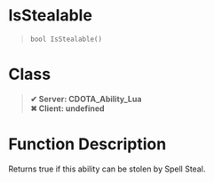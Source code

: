 # IsStealable
> `bool IsStealable()`
# Class
> __✔ Server: CDOTA_Ability_Lua__  
> __✖ Client: undefined__  
# Function Description
Returns true if this ability can be stolen by Spell Steal.

